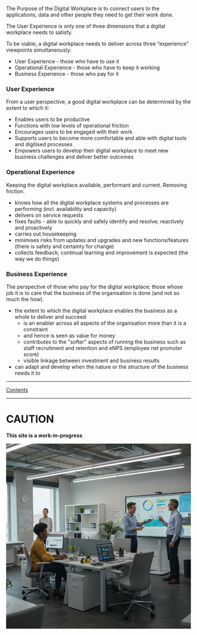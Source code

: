 The Purpose of the Digital Workplace is to connect users to the applications, data and other people they need to get their work done.

The User Experience is only one of three dimensions that a digital workplace needs to satisfy.

To be viable, a digital workplace needs to deliver across three “experience” viewpoints simultaneously:
- User Experience - those who have to use it
- Operational Experience - those who have to keep it working
- Business Experience - those who pay for it

### User Experience

From a user perspective, a good digital workplace can be determined by the extent to which it:
- Enables users to be productive
- Functions with low levels of operational friction
- Encourages users to be engaged with their work
- Supports users to become more comfortable and able with digital tools and digitised processes
- Empowers users to develop their digital workplace to meet new business challenges and deliver better outcomes

### Operational Experience

Keeping the digital workplace available, performant and current. Removing friction.

- knows how all the digital workplace systems and processes are performing (incl. availability and capacity)
- delivers on service requests
- fixes faults - able to quickly and safely identify and resolve; reactively and proactively
- carries out housekeeping
- minimises risks from updates and upgrades and new functions/features (there is safety and certainty for change)
- collects feedback; continual learning and improvement is expected (the way we do things)

### Business Experience

The perspective of those who pay for the digital workplace; those whose job it is to care that the business of the organisation is done (and not so much the how).

- the extent to which the digital workplace enables the business as a whole to deliver and succeed
	- is an enabler across all aspects of the organisation more than it is a constraint
	- and hence is seen as value for money
	- contributes to the "softer" aspects of running the business such as staff recruitment and retention and eNPS (employee net promoter score)
	- visible linkage between investment and business results
- can adapt and develop when the nature or the structure of the business needs it to

---
[Contents](Contents.md)

---

# CAUTION

**This site is a work-in-progress**

![Modern Workplace250](images/Gemini_Generated_Image_w3pctvw3pctvw3pc.jpg)
